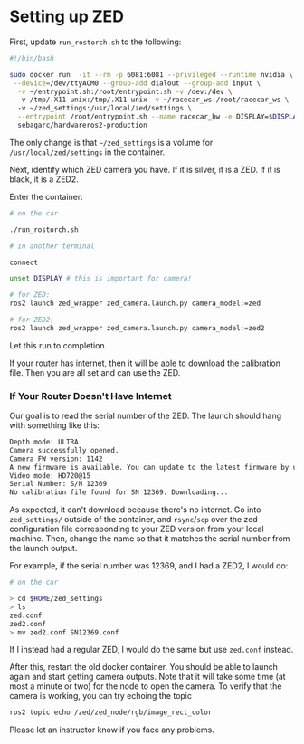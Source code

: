 # Setting up ZED

First, update `run_rostorch.sh` to the following:

```bash
#!/bin/bash

sudo docker run  -it --rm -p 6081:6081 --privileged --runtime nvidia \
 --device=/dev/ttyACM0 --group-add dialout --group-add input \
  -v ~/entrypoint.sh:/root/entrypoint.sh -v /dev:/dev \ 
  -v /tmp/.X11-unix:/tmp/.X11-unix -v ~/racecar_ws:/root/racecar_ws \ 
  -v ~/zed_settings:/usr/local/zed/settings \
  --entrypoint /root/entrypoint.sh --name racecar_hw -e DISPLAY=$DISPLAY \
  sebagarc/hardwareros2-production

```

The only change is that `~/zed_settings` is a volume for `/usr/local/zed/settings` in the container.

Next, identify which ZED camera you have. If it is silver, it is a ZED. If it is black, it is a ZED2.

Enter the container:

```bash
# on the car

./run_rostorch.sh

# in another terminal

connect

unset DISPLAY # this is important for camera!

# for ZED:
ros2 launch zed_wrapper zed_camera.launch.py camera_model:=zed

# for ZED2:
ros2 launch zed_wrapper zed_camera.launch.py camera_model:=zed2

```

Let this run to completion.

If your router has internet, then it will be able to download the calibration file. Then you are all set and can use the
ZED.

### If Your Router Doesn't Have Internet

Our goal is to read the serial number of the ZED. The launch should hang with something like this:

```bash
Depth mode: ULTRA
Camera successfully opened.
Camera FW version: 1142
A new firmware is available. You can update to the latest firmware by using ZED Explorer
Video mode: HD720@15
Serial Number: S/N 12369
No calibration file found for SN 12369. Downloading...
```

As expected, it can't download because there's no internet. Go into `zed_settings/` outside of the container,
and `rsync`/`scp` over the zed configuration file corresponding to your ZED version from your local machine. Then,
change the name so that it matches the
serial number from the launch output.

For example, if the serial number was 12369, and I had a ZED2, I would do:

```bash
# on the car

> cd $HOME/zed_settings
> ls
zed.conf
zed2.conf
> mv zed2.conf SN12369.conf
```

If I instead had a regular ZED, I would do the same but use `zed.conf` instead.

After this, restart the old docker container. You should be able to launch again and start getting camera outputs. Note
that it will take some time (at most a minute or two) for the node to open the camera. To
verify that the camera is working, you can try echoing the topic

```bash
ros2 topic echo /zed/zed_node/rgb/image_rect_color
```

Please let an instructor know if you face any problems.



